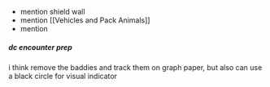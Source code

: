 - mention shield wall
- mention [[Vehicles and Pack Animals]]
- mention 

##### dc encounter prep
i think remove the baddies and track them on graph paper, but also can use a black circle for visual indicator